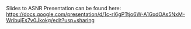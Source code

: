 Slides to ASNR Presentation can be found here: https://docs.google.com/presentation/d/1c-rI6gPTtjo6W-A1GxdOAs5NxM-WribujEs7v0Jkokg/edit?usp=sharing
